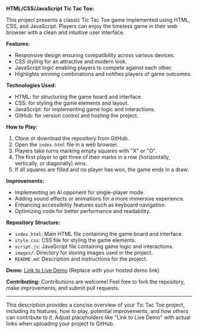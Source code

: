 **HTML/CSS/JavaScript Tic Tac Toe:**

This project presents a classic Tic Tac Toe game implemented using HTML, CSS, and JavaScript. Players can enjoy the timeless game in their web browser with a clean and intuitive user interface.

**Features:**
- Responsive design ensuring compatibility across various devices.
- CSS styling for an attractive and modern look.
- JavaScript logic enabling players to compete against each other.
- Highlights winning combinations and notifies players of game outcomes.

**Technologies Used:**
- HTML: for structuring the game board and interface.
- CSS: for styling the game elements and layout.
- JavaScript: for implementing game logic and interactions.
- GitHub: for version control and hosting the project.

**How to Play:**
1. Clone or download the repository from GitHub.
2. Open the `index.html` file in a web browser.
3. Players take turns marking empty squares with "X" or "O".
4. The first player to get three of their marks in a row (horizontally, vertically, or diagonally) wins.
5. If all squares are filled and no player has won, the game ends in a draw.

**Improvements:**
- Implementing an AI opponent for single-player mode.
- Adding sound effects or animations for a more immersive experience.
- Enhancing accessibility features such as keyboard navigation.
- Optimizing code for better performance and readability.

**Repository Structure:**
- `index.html`: Main HTML file containing the game board and interface.
- `style.css`: CSS file for styling the game elements.
- `script.js`: JavaScript file containing game logic and interactions.
- `images/`: Directory for storing images used in the project.
- `README.md`: Description and instructions for the project.

**Demo:**
[Link to Live Demo](#) (Replace with your hosted demo link)

**Contributing:**
Contributions are welcome! Feel free to fork the repository, make improvements, and submit pull requests.

---

This description provides a concise overview of your Tic Tac Toe project, including its features, how to play, potential improvements, and how others can contribute to it. Adjust placeholders like "Link to Live Demo" with actual links when uploading your project to GitHub.
